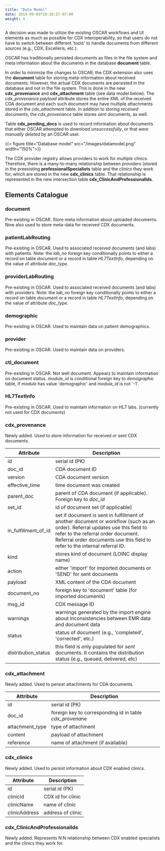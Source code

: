 ```yaml
---
title: "Data Model"
date: 2019-09-09T10:30:57-07:00
weight: 4
---
```


A decision was made to utilize the existing OSCAR workflows and UI elements as much as possible for CDX interoperability, so that users do not have to switch between different 'tools' to handle documents from different sources (e.g., CDX, Excelleris, etc.).

OSCAR has traditionally persisted documents as files in the file system and meta information about the documents in the database **document** table.

In order to minimize the changes to OSCAR, the CDX extension also uses the **document** table for storing meta-information about received documents. However, the actual CDX documents are persisted in the database and not in the file system. This is done in the new **cdx_provenance** and **cdx_attachment** table (see data model below). The *cdx_provenance.payload* attribute stores the entire XML of the received CDA document and each such document may have multiple attachments stored in the *cdx_attachment* table. In addition to storing *received* documents, the *cdx_provenance* table stores *sent* documents, as well.

Table **cdx_pending_docs** is used to record information about documents that either OSCAR attempted to *download unsuccessfully*, or that *were manually deleted* by an OSCAR user.

{{< figure title="Database model" src="/images/datamodel.png" width="150%">}}

The CDX provider registry allows providers to work for *multiple* clinics. Therefore, there is a many-to-many relationship between providers (stored in the preexisting **professionalSpecialists** table and the clinics they work for, which are stored in the new **cdx_clinics** table. That relationship is represented in the new intersection table **cdx_ClinicAndProfessionalIds**.

## Elements Catalogue

### document

Pre-existing in OSCAR. Store meta information about uploaded documents. Now also used to store meta-data for received CDX documents.

###  patientLabRouting

Pre-existing in OSCAR. Used to associated received documents (and labs) with patients. Note: the *lab_no* foreign key conditionally points to either a record on table *document* or a record in table *HL7TextInfo*, depending on the value of attribute *doc_type*.

###  providerLabRouting

Pre-existing in OSCAR. Used to associated received documents (and labs) with providers. Note: the *lab_no* foreign key conditionally points to either a record on table *document* or a record in table *HL7TextInfo*, depending on the value of attribute *doc_type*.

### demographic
Pre-existing in OSCAR. Used to maintain data on patient demographics.

### provider
Pre-existing in OSCAR. Used to maintain data on providers.

###  ctl_document
Pre-existing in OSCAR. Not well document. Appears to maintain information on document status. *module_id* is conditional foreign key to *demographic* table, if *module* has value 'demographic' and *module_id* is not '-1'.

###  HL7TextInfo
Pre-existing in OSCAR. Used to maintain information on HL7 labs. (currently not used for CDX documents)

### cdx_provenance
Newly added. Used to store information for received or sent CDX documents.

| Attribute | Description |
|-----------|-------------|
| id        | serial id (PK) |
| doc_id    | CDA document ID |
| version   | CDA document version|
|effective_time | time document was created |
| parent_doc | parent of CDA document (if applicable). Foreign key to *doc_id* |
| set_id   | id of document set (if applicable) |
| in_fulfillment_of_id | set if document is sent in fulfillment of another document or workflow (such as an order). Referral updates use this field to refer to the referral order document. Referral order documents use this field to refer to the internal referral ID. |
| kind | stores kind of document (LOINC display name) |
| action | either 'import' for imported documents or 'SEND' for sent documents |
|payload | XML content of the CDA document |    
| document_no | foreign key to 'document' table (for imported documents) |
| msg_id | CDX message ID |
| warnings | warnings generated by the import engine about inconsistencies between EMR data and document data |
| status | status of document (e.g., 'completed', 'corrected', etc.)
| distribution_status | this field is only populated for *sent* documents. It contains the distribution status (e.g., queued, delivered, etc)

### cdx_attachment
Newly added. Used to persist attachments for CDA documents.

| Attribute | Description |
|-----------|-------------|
| id        | serial id (PK) |
|doc_id |   foreign key to corresponding id in table *cdx_provenane* |
|attachment_type | type of attachment |
|content | payload of attachment |
|reference | name of attachment (if available) |


### cdx_clinics
Newly added. Used to persist information about CDX enabled clinics.

| Attribute | Description |
|-----------|-------------|
| id        | serial id (PK) |
|clinicId |   CDX id for clinic |
| clinicName | name of clinic |
|clinicAddress | address of clinic |

### cdx_ClinicAndProfessionalIds
Newly added. Represents N:N relationship between CDX enabled specialists and the clinics they work for.
